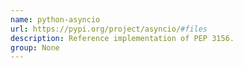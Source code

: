 ```yaml
---
name: python-asyncio
url: https://pypi.org/project/asyncio/#files
description: Reference implementation of PEP 3156.
group: None
---
```

